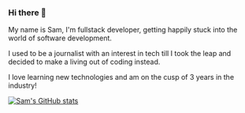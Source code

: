 ### Hi there 👋

My name is Sam, I'm fullstack developer, getting happily stuck into the world of software development.

I used to be a journalist with an interest in tech till I took the leap and decided to make a living out of coding instead.

I love learning new technologies and am on the cusp of 3 years in the industry!

[![Sam's GitHub stats](https://github-readme-stats.vercel.app/api?username=Sam-Whit)](https://github.com/anuraghazra/github-readme-stats)


